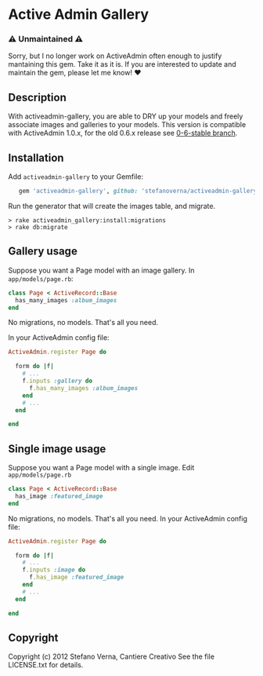 # Active Admin Gallery

### :warning: Unmaintained :warning:

Sorry, but I no longer work on ActiveAdmin often enough to justify mantaining this gem. Take it as it is. If you are interested to update and maintain the gem, please let me know! :heart:

## Description

With activeadmin-gallery, you are able to DRY up your models and freely associate images and galleries to your models.
This version is compatible with ActiveAdmin 1.0.x, for the old 0.6.x release see [0-6-stable branch](//github.com/stefanoverna/activeadmin-gallery/tree/0-6-stable).


## Installation

Add `activeadmin-gallery` to your Gemfile:

```ruby
   gem 'activeadmin-gallery', github: 'stefanoverna/activeadmin-gallery'
```

Run the generator that will create the images table, and migrate.

```
> rake activeadmin_gallery:install:migrations
> rake db:migrate
```

## Gallery usage

Suppose you want a Page model with an image gallery. In `app/models/page.rb`:

```ruby
class Page < ActiveRecord::Base
  has_many_images :album_images
end
```

No migrations, no models. That's all you need.

In your ActiveAdmin config file:

```ruby
ActiveAdmin.register Page do

  form do |f|
    # ...
    f.inputs :gallery do
      f.has_many_images :album_images
    end
    # ...
  end

end
```

## Single image usage

Suppose you want a Page model with a single image. Edit `app/models/page.rb`

```ruby
class Page < ActiveRecord::Base
  has_image :featured_image
end
```

No migrations, no models. That's all you need.
In your ActiveAdmin config file:

```ruby
ActiveAdmin.register Page do

  form do |f|
    # ...
    f.inputs :image do
      f.has_image :featured_image
    end
    # ...
  end

end
```

## Copyright

Copyright (c) 2012 Stefano Verna, Cantiere Creativo
See the file LICENSE.txt for details.
